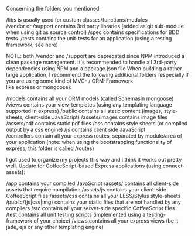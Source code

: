 Concerning the folders you mentioned:

/libs is usually used for custom classes/functions/modules
/vendor or /support contains 3rd party libraries (added as git sub-module when using git as source control)
/spec contains specifications for BDD tests.
/tests contains the unit-tests for an application (using a testing framework, see here)

NOTE: both /vendor and /support are deprecated since NPM introduced a clean package management. It's recommended to handle all 3rd-party dependencies using NPM and a package.json file
When building a rather large application, I recommend the following additional folders (especially if you are using some kind of MVC- / ORM-Framework like express or mongoose):

/models contains all your ORM models (called Schemasin mongoose)
/views contains your view-templates (using any templating language supported in express)
/public contains all static content (images, style-sheets, client-side JavaScript)
/assets/images contains image files
/assets/pdf contains static pdf files
/css contains style sheets (or compiled output by a css engine)
/js contains client side JavaScript
/controllers contain all your express routes, separated by module/area of your application (note: when using the bootstrapping functionality of express, this folder is called /routes)

I got used to organize my projects this way and i think it works out pretty well.
Update for CoffeeScript-based Express applications (using connect-assets):

/app contains your compiled JavaScript
/assets/ contains all client-side assets that require compilation
/assets/js contains your client-side CoffeeScript files
/assets/css contains all your LESS/Stylus style-sheets
/public/(js|css|img) contains your static files that are not handled by any compilers
/src contains all your server-side specific CoffeeScript files
/test contains all unit testing scripts (implemented using a testing-framework of your choice)
/views contains all your express views (be it jade, ejs or any other templating engine)
